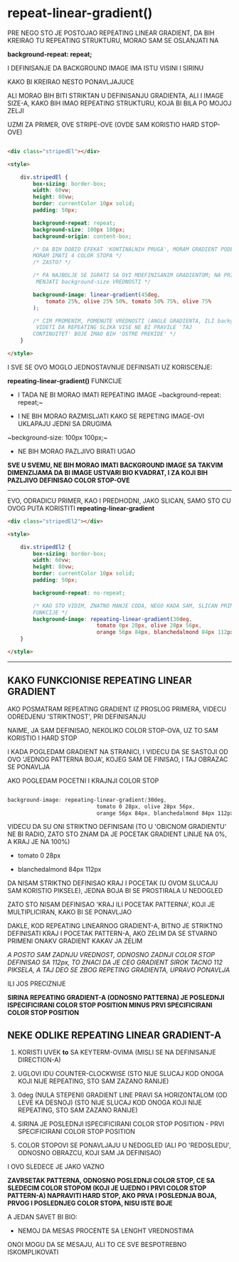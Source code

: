 # repeat-linear-gradient()

PRE NEGO STO JE POSTOJAO REPEATING LINEAR GRADIENT, DA BIH KREIRAO TU REPEATING STRUKTURU, MORAO SAM SE OSLANJATI NA

**background-repeat: repeat;**

I DEFINISANJE DA BACKGROUND IMAGE IMA ISTU VISINI I SIRINU

KAKO BI KREIRAO NESTO PONAVLJAJUCE

ALI MORAO BIH BITI STRIKTAN U DEFINISANJU GRADIENTA, ALI I IMAGE SIZE-A, KAKO BIH IMAO REPEATING STRUKTURU, KOJA BI BILA PO MOJOJ ZELJI

UZMI ZA PRIMER, OVE STRIPE-OVE (OVDE SAM KORISTIO HARD STOP-OVE)

```HTML

<div class="stripedEl"></div>

<style>

    div.stripedEl {
        box-sizing: border-box;
        width: 60vw;
        height: 80vw;
        border: currentColor 10px solid;
        padding: 50px;

        background-repeat: repeat;
        background-size: 100px 100px;
        background-origin: content-box;

        /* DA BIH DOBIO EFEKAT 'KONTINALNIH PRUGA', MORAM GRADIENT PODELITI NA 4 DELA, ODNOSNO
        MORAM IMATI 4 COLOR STOPA */
        /* ZASTO? */

        /* PA NAJBOLJE SE IGRATI SA OVI MDEFINISANIM GRADIENTOM; NA PRIMER, PROMENITI UGAO ILI
         MENJATI background-size VREDNOSTI */

        background-image: linear-gradient(45deg,
            tomato 25%, olive 25% 50%, tomato 50% 75%, olive 75%
        );

        /* CIM PROMENIM, POMENUTE VREDNOSTI (ANGLE GRADIENTA, ILI background-size), JASNO MOGU
         VIDETI DA REPEATING SLIKA VISE NE BI PRAVILE 'TAJ
        CONTINUITET' BOJE IMAO BIH 'OSTRE PREKIDE' */
    }

</style>

```

I SVE SE OVO MOGLO JEDNOSTAVNIJE DEFINISATI UZ KORISCENJE:

**repeating-linear-gradient()** FUNKCIJE

- I TADA NE BI MORAO IMATI REPEATING IMAGE ~background-repeat: repeat;~

- I NE BIH MORAO RAZMISLJATI KAKO SE REPETING IMAGE-OVI UKLAPAJU JEDNI SA DRUGIMA

~beckground-size: 100px 100px;~

- NE BIH MORAO PAZLJIVO BIRATI UGAO

**SVE U SVEMU, NE BIH MORAO IMATI BACKGROUND IMAGE SA TAKVIM DIMENZIJAMA DA BI IMAGE USTVARI BIO KVADRAT, I ZA KOJI BIH PAZLJIVO DEFINISAO COLOR STOP-OVE**

****

EVO, ODRADICU PRIMER, KAO I PREDHODNI, JAKO SLICAN, SAMO STO CU OVOG PUTA KORISTITI **repeating-linear-gradient**

```HTML
<div class="stripedEl2"></div>

<style>

    div.stripedEl2 {
        box-sizing: border-box;
        width: 60vw;
        height: 80vw;
        border: currentColor 10px solid;
        padding: 50px;

        background-repeat: no-repeat;

        /* KAO STO VIDIM, ZNATNO MANJE CODA, NEGO KADA SAM, SLICAN PRIMER DEFINISAO UZ POMOC linear-gradient() 
        FUNKCIJE */
        background-image: repeating-linear-gradient(30deg,
                            tomato 0px 28px, olive 28px 56px,
                            orange 56px 84px, blanchedalmond 84px 112px);
    }

</style>
```

****

## KAKO FUNKCIONISE REPEATING LINEAR GRADIENT

AKO POSMATRAM REPEATING GRADIENT IZ PROSLOG PRIMERA, VIDECU ODREDJENU 'STRIKTNOST', PRI DEFINISANJU

NAIME, JA SAM DEFINISAO, NEKOLIKO COLOR STOP-OVA, UZ TO SAM KORISTIO I HARD STOP

I KADA POGLEDAM GRADIENT NA STRANICI, I VIDECU DA SE SASTOJI OD OVO 'JEDNOG PATTERNA BOJA', KOJEG SAM DE FINISAO, I TAJ OBRAZAC SE PONAVLJA

AKO POGLEDAM POCETNI I KRAJNJI COLOR STOP

```CSS

background-image: repeating-linear-gradient(30deg,
                            tomato 0 28px, olive 28px 56px,
                            orange 56px 84px, blanchedalmond 84px 112px);

```

VIDECU DA SU ONI STRIKTNO DEFINISANI (TO U 'OBICNOM GRADIENTU' NE BI RADIO, ZATO STO ZNAM DA JE POCETAK GRADIENT LINIJE NA 0%, A KRAJ JE NA 100%)

- tomato 0 28px

- blanchedalmond 84px 112px

DA NISAM STRIKTNO DEFINISAO KRAJ I POCETAK (U OVOM SLUCAJU SAM KORISTIO PIKSELE), JEDNA BOJA BI SE PROSTIRALA U NEDOGLED

ZATO STO NISAM DEFINISAO 'KRAJ ILI POCETAK PATTERNA', KOJI JE MULTIPLICIRAN, KAKO BI SE PONAVLJAO

DAKLE, KOD REPEATING LINEARNOG GRADIENT-A, BITNO JE STRIKTNO DEFINISATI KRAJ I POCETAK PATTERN-A, AKO ZELIM DA SE STVARNO PRIMENI ONAKV GRADIENT KAKAV JA ZELIM

*A POSTO SAM ZADNJU VREDNOST, ODNOSNO ZADNJI COLOR STOP DEFINISAO SA 112px, TO ZNACI DA JE CEO GRADIENT SIROK TACNO 112 PIKSELA, A TAJ DEO SE ZBOG REPETING GRADIENTA, UPRAVO PONAVLJA*

ILI JOS PRECIZNIJE

**SIRINA REPEATING GRADIENT-A (ODNOSNO PATTERNA) JE POSLEDNJI ISPECIFICIRANI COLOR STOP POSITION MINUS PRVI SPECIFICIRANI COLOR STOP POSITION**

## NEKE ODLIKE REPEATING LINEAR GRADIENT-A

1. KORISTI UVEK **to** SA KEYTERM-OVIMA (MISLI SE NA DEFINISANJE DIRECTION-A)

1. UGLOVI IDU COUNTER-CLOCKWISE (STO NIJE SLUCAJ KOD ONOGA KOJI NIJE REPEATING, STO SAM ZAZANO RANIJE)

1. 0deg (NULA STEPENI) GRADIENT LINE PRAVI SA HORIZONTALOM (OD LEVE KA DESNOJ) (STO NIJE SLUCAJ KOD ONOGA KOJI NIJE REPEATING, STO SAM ZAZANO RANIJE)

1. SIRINA JE POSLEDNJI ISPECIFICIRANI COLOR STOP POSITION - PRVI SPECIFICIRANI COLOR STOP POSITION

1. COLOR STOPOVI SE PONAVLJAJU U NEDOGLED (ALI PO 'REDOSLEDU', ODNOSNO OBRAZCU, KOJI SAM JA DEFINISAO)

I OVO SLEDECE JE JAKO VAZNO

**ZAVRSETAK PATTERNA, ODNOSNO POSLEDNJI COLOR STOP, CE SA SLEDECIM COLOR STOPOM (KOJI JE UJEDNO I PRVI COLOR STOP PATTERN-A) NAPRAVITI HARD STOP, AKO PRVA I POSLEDNJA BOJA, PRVOG I POSLEDNJEG COLOR STOPA, NISU ISTE BOJE**

A JEDAN SAVET BI BIO:

- NEMOJ DA MESAS PROCENTE SA LENGHT VREDNOSTIMA

ONOI MOGU DA SE MESAJU, ALI TO CE SVE BESPOTREBNO ISKOMPLIKOVATI